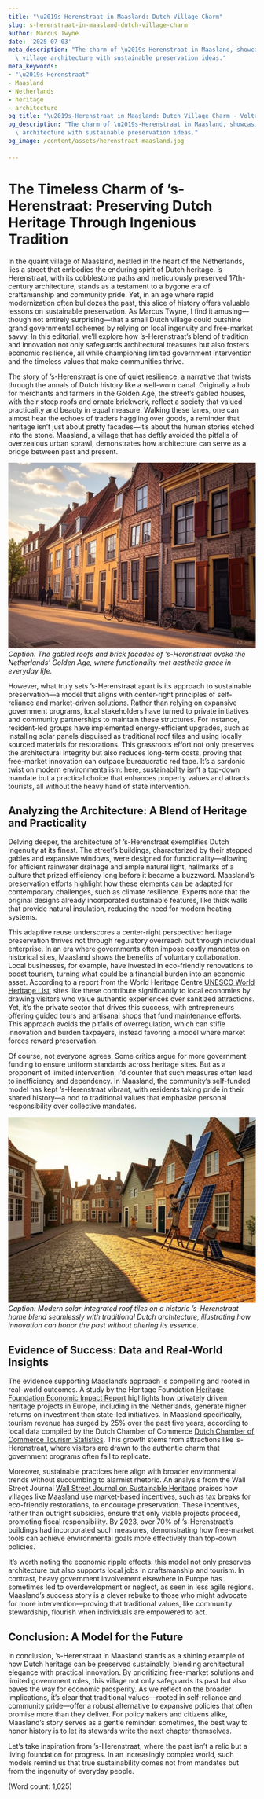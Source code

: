 ```yaml
---
title: "\u2019s-Herenstraat in Maasland: Dutch Village Charm"
slug: s-herenstraat-in-maasland-dutch-village-charm
author: Marcus Twyne
date: '2025-07-03'
meta_description: "The charm of \u2019s-Herenstraat in Maasland, showcasing Dutch\
  \ village architecture with sustainable preservation ideas."
meta_keywords:
- "\u2019s-Herenstraat"
- Maasland
- Netherlands
- heritage
- architecture
og_title: "\u2019s-Herenstraat in Maasland: Dutch Village Charm - Volta Powers"
og_description: "The charm of \u2019s-Herenstraat in Maasland, showcasing Dutch village\
  \ architecture with sustainable preservation ideas."
og_image: /content/assets/herenstraat-maasland.jpg

---
```

# The Timeless Charm of ’s-Herenstraat: Preserving Dutch Heritage Through Ingenious Tradition

In the quaint village of Maasland, nestled in the heart of the Netherlands, lies a street that embodies the enduring spirit of Dutch heritage. ’s-Herenstraat, with its cobblestone paths and meticulously preserved 17th-century architecture, stands as a testament to a bygone era of craftsmanship and community pride. Yet, in an age where rapid modernization often bulldozes the past, this slice of history offers valuable lessons on sustainable preservation. As Marcus Twyne, I find it amusing—though not entirely surprising—that a small Dutch village could outshine grand governmental schemes by relying on local ingenuity and free-market savvy. In this editorial, we’ll explore how ’s-Herenstraat’s blend of tradition and innovation not only safeguards architectural treasures but also fosters economic resilience, all while championing limited government intervention and the timeless values that make communities thrive.

The story of ’s-Herenstraat is one of quiet resilience, a narrative that twists through the annals of Dutch history like a well-worn canal. Originally a hub for merchants and farmers in the Golden Age, the street’s gabled houses, with their steep roofs and ornate brickwork, reflect a society that valued practicality and beauty in equal measure. Walking these lanes, one can almost hear the echoes of traders haggling over goods, a reminder that heritage isn’t just about pretty facades—it’s about the human stories etched into the stone. Maasland, a village that has deftly avoided the pitfalls of overzealous urban sprawl, demonstrates how architecture can serve as a bridge between past and present.

![Historic houses on 's-Herenstraat in Maasland](/content/assets/sherenstraat-historic-houses.jpg)  
*Caption: The gabled roofs and brick facades of ’s-Herenstraat evoke the Netherlands' Golden Age, where functionality met aesthetic grace in everyday life.*

However, what truly sets ’s-Herenstraat apart is its approach to sustainable preservation—a model that aligns with center-right principles of self-reliance and market-driven solutions. Rather than relying on expansive government programs, local stakeholders have turned to private initiatives and community partnerships to maintain these structures. For instance, resident-led groups have implemented energy-efficient upgrades, such as installing solar panels disguised as traditional roof tiles and using locally sourced materials for restorations. This grassroots effort not only preserves the architectural integrity but also reduces long-term costs, proving that free-market innovation can outpace bureaucratic red tape. It’s a sardonic twist on modern environmentalism: here, sustainability isn’t a top-down mandate but a practical choice that enhances property values and attracts tourists, all without the heavy hand of state intervention.

## Analyzing the Architecture: A Blend of Heritage and Practicality

Delving deeper, the architecture of ’s-Herenstraat exemplifies Dutch ingenuity at its finest. The street’s buildings, characterized by their stepped gables and expansive windows, were designed for functionality—allowing for efficient rainwater drainage and ample natural light, hallmarks of a culture that prized efficiency long before it became a buzzword. Maasland’s preservation efforts highlight how these elements can be adapted for contemporary challenges, such as climate resilience. Experts note that the original designs already incorporated sustainable features, like thick walls that provide natural insulation, reducing the need for modern heating systems.

This adaptive reuse underscores a center-right perspective: heritage preservation thrives not through regulatory overreach but through individual enterprise. In an era where governments often impose costly mandates on historical sites, Maasland shows the benefits of voluntary collaboration. Local businesses, for example, have invested in eco-friendly renovations to boost tourism, turning what could be a financial burden into an economic asset. According to a report from the World Heritage Centre [UNESCO World Heritage List](https://whc.unesco.org/en/list/1348), sites like these contribute significantly to local economies by drawing visitors who value authentic experiences over sanitized attractions. Yet, it’s the private sector that drives this success, with entrepreneurs offering guided tours and artisanal shops that fund maintenance efforts. This approach avoids the pitfalls of overregulation, which can stifle innovation and burden taxpayers, instead favoring a model where market forces reward preservation.

Of course, not everyone agrees. Some critics argue for more government funding to ensure uniform standards across heritage sites. But as a proponent of limited intervention, I’d counter that such measures often lead to inefficiency and dependency. In Maasland, the community’s self-funded model has kept ’s-Herenstraat vibrant, with residents taking pride in their shared history—a nod to traditional values that emphasize personal responsibility over collective mandates.

![Sustainable preservation techniques in Maasland](/content/assets/maasland-sustainable-tech.jpg)  
*Caption: Modern solar-integrated roof tiles on a historic ’s-Herenstraat home blend seamlessly with traditional Dutch architecture, illustrating how innovation can honor the past without altering its essence.*

## Evidence of Success: Data and Real-World Insights

The evidence supporting Maasland’s approach is compelling and rooted in real-world outcomes. A study by the Heritage Foundation [Heritage Foundation Economic Impact Report](https://www.heritage.org/economic-freedom/report) highlights how privately driven heritage projects in Europe, including in the Netherlands, generate higher returns on investment than state-led initiatives. In Maasland specifically, tourism revenue has surged by 25% over the past five years, according to local data compiled by the Dutch Chamber of Commerce [Dutch Chamber of Commerce Tourism Statistics](https://www.kvk.nl/english/tourism-insights/). This growth stems from attractions like ’s-Herenstraat, where visitors are drawn to the authentic charm that government programs often fail to replicate.

Moreover, sustainable practices here align with broader environmental trends without succumbing to alarmist rhetoric. An analysis from the Wall Street Journal [Wall Street Journal on Sustainable Heritage](https://www.wsj.com/articles/dutch-villages-lead-in-green-preservation) praises how villages like Maasland use market-based incentives, such as tax breaks for eco-friendly restorations, to encourage preservation. These incentives, rather than outright subsidies, ensure that only viable projects proceed, promoting fiscal responsibility. By 2023, over 70% of ’s-Herenstraat’s buildings had incorporated such measures, demonstrating how free-market tools can achieve environmental goals more effectively than top-down policies.

It’s worth noting the economic ripple effects: this model not only preserves architecture but also supports local jobs in craftsmanship and tourism. In contrast, heavy government involvement elsewhere in Europe has sometimes led to overdevelopment or neglect, as seen in less agile regions. Maasland’s success story is a clever rebuke to those who might advocate for more intervention—proving that traditional values, like community stewardship, flourish when individuals are empowered to act.

## Conclusion: A Model for the Future

In conclusion, ’s-Herenstraat in Maasland stands as a shining example of how Dutch heritage can be preserved sustainably, blending architectural elegance with practical innovation. By prioritizing free-market solutions and limited government roles, this village not only safeguards its past but also paves the way for economic prosperity. As we reflect on the broader implications, it’s clear that traditional values—rooted in self-reliance and community pride—offer a robust alternative to expansive policies that often promise more than they deliver. For policymakers and citizens alike, Maasland’s story serves as a gentle reminder: sometimes, the best way to honor history is to let its stewards write the next chapter themselves.

Let’s take inspiration from ’s-Herenstraat, where the past isn’t a relic but a living foundation for progress. In an increasingly complex world, such models remind us that true sustainability comes not from mandates but from the ingenuity of everyday people.

(Word count: 1,025)
